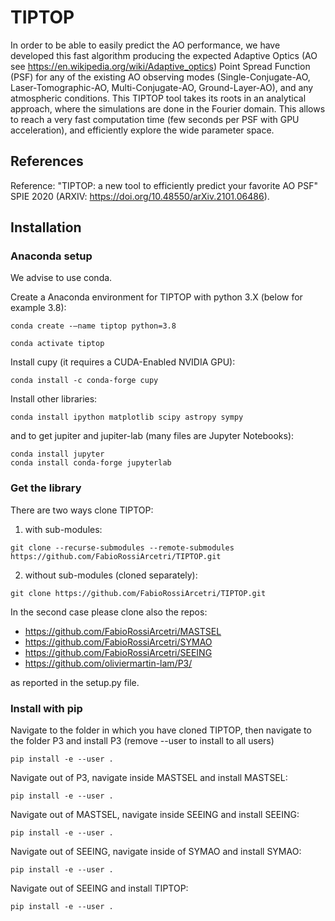# TIPTOP

In order to be able to easily predict the AO performance, we have developed this fast algorithm producing the expected Adaptive Optics (AO see https://en.wikipedia.org/wiki/Adaptive_optics) Point Spread Function (PSF) for any of the existing AO observing modes (Single-Conjugate-AO, Laser-Tomographic-AO, Multi-Conjugate-AO, Ground-Layer-AO), and any atmospheric conditions. This TIPTOP tool takes its roots in an analytical approach, where the simulations are done in the Fourier domain. This allows to reach a very fast computation time (few seconds per PSF with GPU acceleration), and efficiently explore the wide parameter space.

## References

Reference: "TIPTOP: a new tool to efficiently predict your favorite AO PSF" SPIE 2020 (ARXIV: https://doi.org/10.48550/arXiv.2101.06486).

## Installation

### Anaconda setup
We advise to use conda.

Create a Anaconda environment for TIPTOP with python 3.X (below for example 3.8):
```
conda create -–name tiptop python=3.8

conda activate tiptop
```
Install cupy (it requires a CUDA-Enabled NVIDIA GPU):
```
conda install -c conda-forge cupy
```
Install other libraries:
```
conda install ipython matplotlib scipy astropy sympy
```
and to get jupiter and jupiter-lab (many files are Jupyter Notebooks):
```
conda install jupyter
conda install conda-forge jupyterlab
```

### Get the library

There are two ways clone TIPTOP:

1. with sub-modules:
```
git clone --recurse-submodules --remote-submodules https://github.com/FabioRossiArcetri/TIPTOP.git
```
2. without sub-modules (cloned separately):
```
git clone https://github.com/FabioRossiArcetri/TIPTOP.git
```

In the second case please clone also the repos:

- https://github.com/FabioRossiArcetri/MASTSEL
- https://github.com/FabioRossiArcetri/SYMAO
- https://github.com/FabioRossiArcetri/SEEING
- https://github.com/oliviermartin-lam/P3/

as reported in the setup.py file.

### Install with pip

Navigate to the folder in which you have cloned TIPTOP, then navigate to the folder P3 and install P3 (remove --user to install to all users)
```
pip install -e --user .
```
Navigate out of P3, navigate inside MASTSEL and install MASTSEL:
```
pip install -e --user .
```
Navigate out of MASTSEL, navigate inside SEEING and install SEEING:
```
pip install -e --user .
```
Navigate out of SEEING, navigate inside of SYMAO and install SYMAO:
```
pip install -e --user .
```
Navigate out of SEEING and install TIPTOP:
```
pip install -e --user .
```
